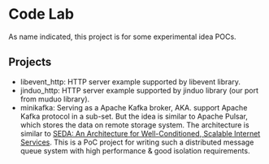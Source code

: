 # Code Lab

As name indicated, this project is for some experimental idea POCs.

## Projects

* libevent_http: HTTP server example supported by libevent library.
* jinduo_http: HTTP server example supported by jinduo library (our port from muduo library).
* minikafka: Serving as a Apache Kafka broker, AKA. support Apache Kafka protocol in a sub-set. But the idea is similar to Apache Pulsar, which stores the data on remote storage system. The architecture is similar to [SEDA: An Architecture for Well-Conditioned, Scalable Internet Services](http://sosp.org/2001/papers/welsh.pdf). This is a PoC project for writing such a distributed message queue system with high performance & good isolation requirements.
